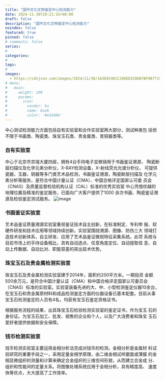 ```yaml
---
title: "国吟文化文物鉴定中心检测能力"
date: 2024-11-30T20:21:15+08:00
draft: false
description: "国吟文化文物鉴定中心检测能力"
noindex: false
featured: true
pinned: false
# comments: false
series:
#  - 
categories:
#  - 
tags:
#  - 
images: 
  - https://cdnjson.com/images/2024/11/30/1A3E02481C280ED3CB6B7BF9B77155BC.th.jpg
# menu:
#   main:
#     weight: 100
#     params:
#       icon:
#         vendor: bs
#         name: book
#         color: '#e24d0e'
---
```



中心测试检测能力方面包括自有实验室和合作实验室两大部分，测试种类包
括但不限于书画类、陶瓷类、珠宝玉石类、贵金属类、青铜器类等。


### 自有实验室

中心于北京市京瑞大厦四层，拥有4台手持电子显微镜用于书画鉴证溯源，
陶瓷断层扫描仪及化学元素分析仪，X-RAY检测设备，X-射线荧光光谱分析仪，
可提供瓷器，玉器，铜器等多门类艺术品检测，书画鉴证溯源，陶瓷断层扫描及
化学元素分析等服务，是符合中国计量认证（CMA）、中国合格评定国家认可委
员会（CNAS）及质量监督检验机构认证（CAL）标准的优秀实验室
中心凭借优越的地理位置及精准的鉴定服务，已面向广大客户提供了1000
余次书画、陶瓷鉴证溯源及检验鉴定测试服务。
![image](https://github.com/user-attachments/assets/4cc818d8-863a-4d2c-a76e-1a74e860393f)


### 书画鉴证实验室

艺术品鉴证质量溯源实验室重视鉴证技术自主创新，在标准制定、专利申
报、软硬件研发和技术应用等领域持续创新。实验室围绕溯源、图像、防伪三大
领域打造技术创新体系，自主研发、应用了艺术品鉴证微观特征采集系统。此项
系统与目前市场上的手持设备相比，具有自动选点、任意角度定位、自动提取信
息、自动上传数据、自动比对、职能容差的突出技术优势。


### 珠宝玉石及贵金属检测实验室
珠宝玉石及贵金属检测实验室建于2014年，面积约200平方米。一期投资
金额500余万元，是符合中国计量认证（CMA）和中国合格评定国家认可委员会
（CNAS）标准的实验室。实验室装备先进的大、中、小型检测鉴定仪器10余台，
在宝玉石和贵金属原材料和成品检测鉴定方面的仪器设备已基本配套。目前从事
宝玉石检测鉴定的人员有4名，均获有宝玉石鉴定资格证书。

根据服务流程的结果，出具珠宝玉石检验检测实验室的鉴定证书，作为宝玉
石的身份证。为宝玉石加工、批发、销售的企业和个人，以及广大消费者和珠宝
玉石爱好者提供依据和安全保障。

### 钱币检测实验室

钱币检测实验室主要运用金相分析法完成对钱币的检测。金相分析是金属材
料试验研究的重要手段之一，采用定量金相学原理，由二维金相试样磨面或薄膜
的金相显微组织的测量和计算来确定合金组织的三维空间形貌，从而建立合金成
分、组织和性能间的定量关系。将图像处理系统应用于金相分析，具有精度高、
速度快等优点，大大提高了工作效率。

